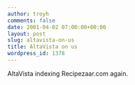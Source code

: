 ```yaml
---
author: troyh
comments: false
date: 2001-04-02 07:00:00+00:00
layout: post
slug: altavista-on-us
title: AltaVista on us
wordpress_id: 1378
---
```


AltaVista indexing Recipezaar.com again.
